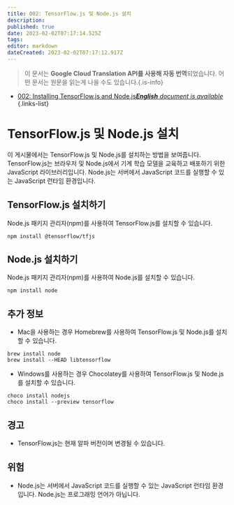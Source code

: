 ```yaml
---
title: 002: TensorFlow.js 및 Node.js 설치
description: 
published: true
date: 2023-02-02T07:17:14.525Z
tags: 
editor: markdown
dateCreated: 2023-02-02T07:17:12.917Z
---
```


> 이 문서는 **Google Cloud Translation API를 사용해 자동 번역**되었습니다.
어떤 문서는 원문을 읽는게 나을 수도 있습니다.{.is-info}



- [002: Installing TensorFlow.js and Node.js***English** document is available*](/en/Knowledge-base/TensorFlow-js/Learning/002-installing-tensorflow-js-and-node-js)
{.links-list}


# TensorFlow.js 및 Node.js 설치

이 게시물에서는 TensorFlow.js 및 Node.js를 설치하는 방법을 보여줍니다. TensorFlow.js는 브라우저 및 Node.js에서 기계 학습 모델을 교육하고 배포하기 위한 JavaScript 라이브러리입니다. Node.js는 서버에서 JavaScript 코드를 실행할 수 있는 JavaScript 런타임 환경입니다.

## TensorFlow.js 설치하기

Node.js 패키지 관리자(npm)를 사용하여 TensorFlow.js를 설치할 수 있습니다.

```
npm install @tensorflow/tfjs
```

## Node.js 설치하기

Node.js 패키지 관리자(npm)를 사용하여 Node.js를 설치할 수 있습니다.

```
npm install node
```

## 추가 정보

- Mac을 사용하는 경우 Homebrew를 사용하여 TensorFlow.js 및 Node.js를 설치할 수 있습니다.

```
brew install node
brew install --HEAD libtensorflow
```

- Windows를 사용하는 경우 Chocolatey를 사용하여 TensorFlow.js 및 Node.js를 설치할 수 있습니다.

```
choco install nodejs
choco install --preview tensorflow
```

## 경고

- TensorFlow.js는 현재 알파 버전이며 변경될 수 있습니다.

## 위험

- Node.js는 서버에서 JavaScript 코드를 실행할 수 있는 JavaScript 런타임 환경입니다. Node.js는 프로그래밍 언어가 아닙니다.